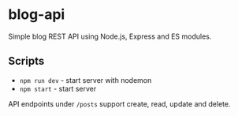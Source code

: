 # blog-api

Simple blog REST API using Node.js, Express and ES modules.

## Scripts

- `npm run dev` - start server with nodemon
- `npm start` - start server

API endpoints under `/posts` support create, read, update and delete.
